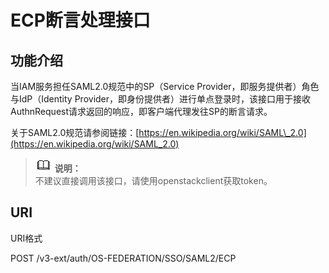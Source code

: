 # ECP断言处理接口<a name="ZH-CN_TOPIC_0110485023"></a>

## 功能介绍<a name="section46562811165510"></a>

当IAM服务担任SAML2.0规范中的SP（Service Provider，即服务提供者）角色与IdP（Identity Provider，即身份提供者）进行单点登录时，该接口用于接收AuthnRequest请求返回的响应，即客户端代理发往SP的断言请求。

关于SAML2.0规范请参阅链接：[https://en.wikipedia.org/wiki/SAML\_2.0](https://en.wikipedia.org/wiki/SAML_2.0)

>![](public_sys-resources/icon-note.gif) **说明：**   
>不建议直接调用该接口，请使用openstackclient获取token。  

## URI<a name="section273229165510"></a>

URI格式

POST /v3-ext/auth/OS-FEDERATION/SSO/SAML2/ECP

